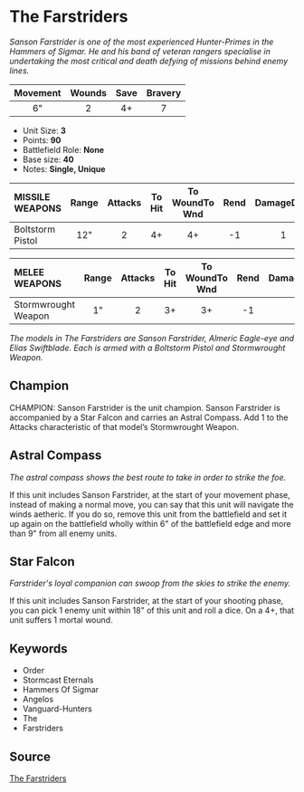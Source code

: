 # The Farstriders

_Sanson Farstrider is one of the most experienced Hunter-Primes in the Hammers of Sigmar. He and his band of veteran rangers specialise in undertaking the most critical and death defying of missions behind enemy lines._


| Movement | Wounds | Save | Bravery |
|:--------:|:------:|:----:|:-------:|
| 6" | 2 | 4+ | 7 |

* Unit Size: **3**
* Points: **90**
* Battlefield Role: **None**
* Base size: **40**
* Notes: **Single, Unique**

| MISSILE WEAPONS | Range | Attacks | To Hit | To WoundTo Wnd | Rend | DamageDmg |
|:---|:--:|:--:|:--:|:--:|:--:|:--:|
| Boltstorm Pistol | 12" | 2 | 4+ | 4+ | -1 | 1 |


| MELEE WEAPONS | Range | Attacks | To Hit | To WoundTo Wnd | Rend | DamageDmg |
|:---|:--:|:--:|:--:|:--:|:--:|:--:|
| Stormwrought Weapon | 1" | 2 | 3+ | 3+ | -1 | 1 |


_The models in The Farstriders are Sanson Farstrider, Almeric Eagle-eye and Elias Swiftblade. Each is armed with a Boltstorm Pistol and Stormwrought Weapon._

## Champion

CHAMPION: Sanson Farstrider is the unit champion. Sanson Farstrider is accompanied by a Star Falcon and carries an Astral Compass. Add 1 to the Attacks characteristic of that model’s Stormwrought Weapon.

## Astral Compass

_The astral compass shows the best route to take in order to strike the foe._

If this unit includes Sanson Farstrider, at the start of your movement phase, instead of making a normal move, you can say that this unit will navigate the winds aetheric. If you do so, remove this unit from the battlefield and set it up again on the battlefield wholly within 6" of the battlefield edge and more than 9" from all enemy units.

## Star Falcon

_Farstrider's loyal companion can swoop from the skies to strike the enemy._

If this unit includes Sanson Farstrider, at the start of your shooting phase, you can pick 1 enemy unit within 18" of this unit and roll a dice. On a 4+, that unit suffers 1 mortal wound.

## Keywords

* Order
* Stormcast Eternals
* Hammers Of Sigmar
* Angelos
* Vanguard-Hunters
* The
* Farstriders


## Source

[The Farstriders](https://wahapedia.ru/aos3/factions/stormcast-eternals/The-Farstriders)
